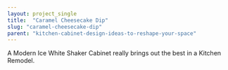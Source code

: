 ```yaml
---
layout: project_single
title:  "Caramel Cheesecake Dip"
slug: "caramel-cheesecake-dip"
parent: "kitchen-cabinet-design-ideas-to-reshape-your-space"
---
```

A Modern Ice White Shaker Cabinet really brings out the best in a Kitchen Remodel.